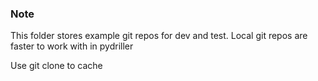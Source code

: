 ### Note

This folder stores example git repos for dev and test. Local git repos are faster to work with in pydriller

Use git clone to cache  

